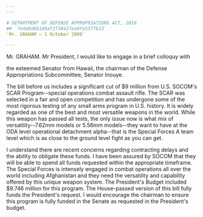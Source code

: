```yaml
---
---

# DEPARTMENT OF DEFENSE APPROPRIATIONS ACT, 2010
## `7eda8d6b1d0af2f38427ea9fe5377b13`
`Mr. GRAHAM — 1 October 2009`

---
```



Mr. GRAHAM. Mr President, I would like to engage in a brief colloquy 
with


the esteemed Senator from Hawaii, the chairman of the Defense 
Appropriations Subcommittee, Senator Inouye.

The bill before us includes a significant cut of $9 million from U.S. 
SOCOM's SCAR Program--special operations combat assault rifle. The SCAR 
was selected in a fair and open competition and has undergone some of 
the most rigorous testing of any small arms program in U.S. history. It 
is widely regarded as one of the best and most versatile weapons in the 
world. While this weapon has passed all tests, the only issue now is 
what mix of versatility--7.62mm models or 5.56mm models--they want to 
have at the ODA level operational detachment alpha--that is the Special 
Forces A team level which is as close to the ground level fight as you 
can get.

I understand there are recent concerns regarding contracting delays 
and the ability to obligate these funds. I have been assured by SOCOM 
that they will be able to spend all funds requested within the 
appropriate timeframe. The Special Forces is intensely engaged in 
combat operations all over the world including Afghanistan and they 
need the versatility and capability offered by this unique weapon 
system. The President's Budget included $9.746 million for this 
program. The House-passed version of this bill fully funds the 
President's request. I would encourage the chairman to ensure this 
program is fully funded in the Senate as requested in the President's 
budget.